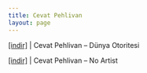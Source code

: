 ```yaml
---
title: Cevat Pehlivan
layout: page
---
```


<a href="https://cloud.mail.ru/public/bf080fbbc0ec/Cevat%20Pehlivan%20-%20D%C3%BCnya%20Otoritesi" target="_blank">[indir]</a>   |   Cevat Pehlivan &#8211; Dünya Otoritesi

<a href="https://cloud.mail.ru/public/1c3630606801/Cevat%20Pehlivan%20-%20No%20Artist%20(U3C%20CLAN)" target="_blank">[indir]</a>   |   Cevat Pehlivan &#8211; No Artist